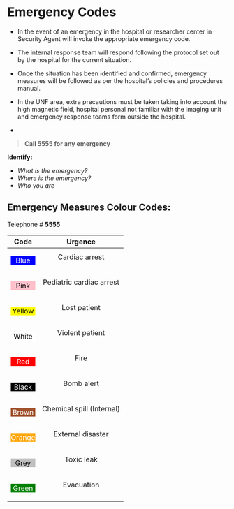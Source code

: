 # Emergency Codes 

-   In the event of an emergency in the hospital or researcher center in Security Agent will invoke the appropriate emergency code.

-   The internal response team will respond following the protocol set out by the hospital for the current situation.

-   Once the situation has been identified and confirmed, emergency measures will be followed as per the hospital’s policies and procedures manual.

-   In the UNF area, extra precautions must be taken taking into account the high magnetic field, hospital personal not familiar with the imaging unit and emergency response teams form outside the hospital.
-   
>  **Call 5555 for any emergency**

**Identify:**

- *What is the emergency?* 
- *Where is the emergency?* 
- *Who you are*

## Emergency Measures Colour Codes:

Telephone \# **5555**
                            
|**Code**|**Urgence**|
|:--:|:-----:|
|<p style="color: #FFFFFF; background-color: #0000FF">Blue|Cardiac arrest</p>|
|<p style="color: #000000; background-color: #FFC0CB">Pink|Pediatric cardiac arrest</p>
|<p style="color: #000000; background-color: #FFFF00">Yellow|Lost patient</p>|
|<p style="color: #000000; background-color: #FFFFFF">White|Violent patient</p>|
|<p style="color: #FFFFFF; background-color: #FF0000">Red| Fire </p>|
|<p style="color: #FFFFFF; background-color: #000000">Black|Bomb alert</p>|
|<p style="color: #FFFFFF; background-color: #A0522D">Brown|Chemical spill (Internal)</p>|
|<p style="color: #FFFFFF; background-color: #FFA500">Orange|External disaster</p>|
|<p style="color: #000000; background-color: #C0C0C0">Grey|Toxic leak</p>|
|<p style="color: #FFFFFF; background-color: #008000">Green| Evacuation </p>|